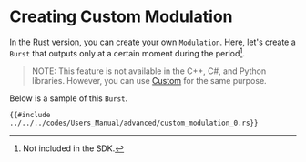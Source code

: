 # Creating Custom Modulation

In the Rust version, you can create your own `Modulation`.
Here, let's create a `Burst` that outputs only at a certain moment during the period[^fn_burst].

> NOTE: This feature is not available in the C++, C#, and Python libraries.
> However, you can use [Custom](../API/modulation/custom.md) for the same purpose.

Below is a sample of this `Burst`.

```rust,edition2024
{{#include ../../../codes/Users_Manual/advanced/custom_modulation_0.rs}}
```

[^fn_burst]: Not included in the SDK.
